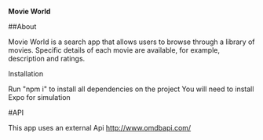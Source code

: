 **Movie World**

##About 

Movie World is a search app that allows users to browse through a library of movies. Specific details of each movie are available, for example, description and ratings. 

Installation 

Run "npm i" to install all dependencies on the project
You will need to install Expo for simulation

#API

This app uses an external Api http://www.omdbapi.com/